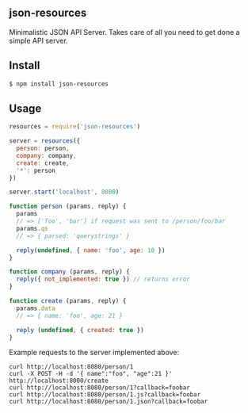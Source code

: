 ## json-resources

Minimalistic JSON API Server. Takes care of all you need to get done a simple API server.

## Install

```bash
$ npm install json-resources
```

## Usage

```js
resources = require('json-resources')

server = resources({
  person: person,
  company: company,
  create: create,
  '*': person
})

server.start('localhost', 8080)

function person (params, reply) {
  params
  // => ['foo', 'bar'] if request was sent to /person/foo/bar
  params.qs
  // => { parsed: 'querystrings' }

  reply(undefined, { name: 'foo', age: 10 })
}

function company (params, reply) {
  reply({ not_implemented: true }) // returns error
}

function create (params, reply) {
  params.data
  // => { name: 'foo', age: 21 }

  reply (undefined, { created: true })
}
```

Example requests to the server implemented above:

```
curl http://localhost:8080/person/1
curl -X POST -H -d '{ name":"foo", "age":21 }' http://localhost:8000/create
curl http://localhost:8080/person/1?callback=foobar
curl http://localhost:8080/person/1.js?callback=foobar
curl http://localhost:8080/person/1.json?callback=foobar
```
